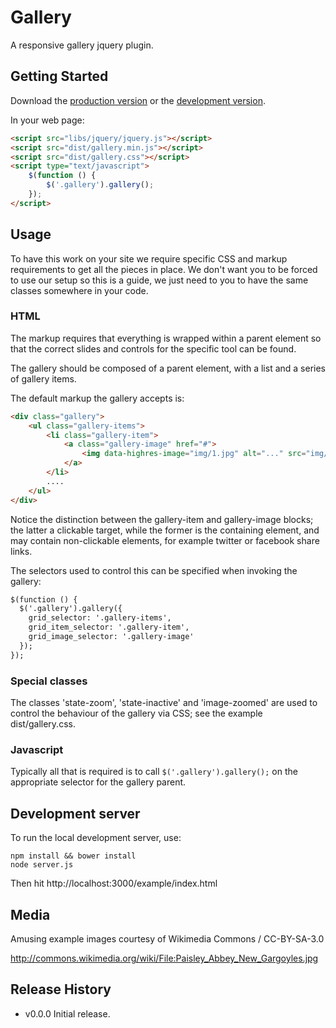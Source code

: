 # Gallery

A responsive gallery jquery plugin.

## Getting Started

Download the [production version][min] or the [development version][max].

[min]: https://raw.github.com/hatchddigital/hatchling.slide/master/dist/slide.min.js
[max]: https://raw.github.com/hatchddigital/hatchling.slide/master/src/slide.js

In your web page:


```html
<script src="libs/jquery/jquery.js"></script>
<script src="dist/gallery.min.js"></script>
<script src="dist/gallery.css"></script>
<script type="text/javascript">
    $(function () {
        $('.gallery').gallery();
    });
</script>
```

## Usage

To have this work on your site we require specific CSS and markup requirements
to get all the pieces in place. We don't want you to be forced to use our
setup so this is a guide, we just need to you to have the same classes
somewhere in your code.

### HTML

The markup requires that everything is wrapped within a parent element so
that the correct slides and controls for the specific tool can be found.

The gallery should be composed of a parent element, with a list and a series
of gallery items. 

The default markup the gallery accepts is:

```html
<div class="gallery">
    <ul class="gallery-items">
        <li class="gallery-item">
            <a class="gallery-image" href="#">
                <img data-highres-image="img/1.jpg" alt="..." src="img/1.min.jpg"/>
            </a>
        </li>
        ....
    </ul>
</div>
```

Notice the distinction between the gallery-item and gallery-image blocks; 
the latter a clickable target, while the former is the containing element,
and may contain non-clickable elements, for example twitter or facebook share
links.

The selectors used to control this can be specified when invoking the
gallery:

```html
$(function () {
  $('.gallery').gallery({
    grid_selector: '.gallery-items',
    grid_item_selector: '.gallery-item',
    grid_image_selector: '.gallery-image'
  });
});
```

### Special classes

The classes 'state-zoom', 'state-inactive' and 'image-zoomed' are used to control 
the behaviour of the gallery via CSS; see the example dist/gallery.css.

### Javascript

Typically all that is required is to call `$('.gallery').gallery();` on the 
appropriate selector for the gallery parent.

## Development server

To run the local development server, use:

    npm install && bower install
    node server.js

Then hit http://localhost:3000/example/index.html

## Media

Amusing example images courtesy of Wikimedia Commons / CC-BY-SA-3.0

http://commons.wikimedia.org/wiki/File:Paisley_Abbey_New_Gargoyles.jpg

## Release History
- v0.0.0 Initial release.
